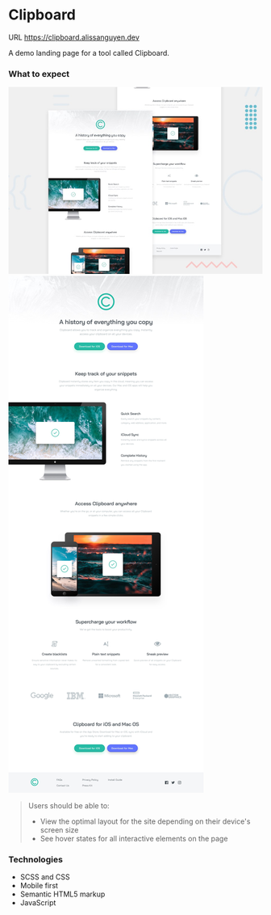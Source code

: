 # Clipboard

URL https://clipboard.alissanguyen.dev

A demo landing page for a tool called Clipboard.

### What to expect

![Design preview](./assets/desktop-preview.jpg)
![Design preview](./assets/desktop-design.jpg)

> Users should be able to:
>
> - View the optimal layout for the site depending on their device's screen size
> - See hover states for all interactive elements on the page

### Technologies

- SCSS and CSS
- Mobile first
- Semantic HTML5 markup
- JavaScript
